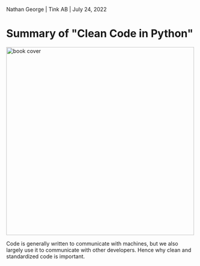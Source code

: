 Nathan George | Tink AB | July 24, 2022

# Summary of "Clean Code in Python"

[comment]: # (!!!)

<img src="media/clean_code_cover.png" alt="book cover" width="500"/>


[comment]: # (!!!)

Code is generally written to communicate with machines, but we also largely use it to communicate with other developers. Hence why clean and standardized code is important.

[comment]: # (!!!)

